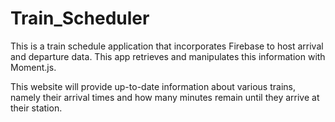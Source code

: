 # Train_Scheduler

This is a train schedule application that incorporates Firebase to host arrival and departure data. This app retrieves and manipulates this information with Moment.js.

This website will provide up-to-date information about various trains, namely their arrival times and how many minutes remain until they arrive at their station.

